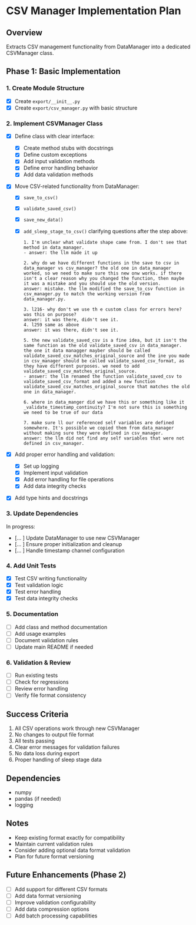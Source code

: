 # CSV Manager Implementation Plan

## Overview

Extracts CSV management functionality from DataManager into a dedicated CSVManager class.

## Phase 1: Basic Implementation

### 1. Create Module Structure

- [x] Create `export/__init__.py`
- [x] Create `export/csv_manager.py` with basic structure

### 2. Implement CSVManager Class

- [x] Define class with clear interface:
  - [x] Create method stubs with docstrings
  - [x] Define custom exceptions
  - [x] Add input validation methods
  - [x] Define error handling behavior
  - [x] Add data validation methods
- [x] Move CSV-related functionality from DataManager:

  - [x] `save_to_csv()`
  - [x] `validate_saved_csv()`
  - [x] `save_new_data()`
  - [x] `add_sleep_stage_to_csv()`
        clarifying questions after the step above:

        1. I'm unclear what validate shape came from. I don't see that method in data_manager.
        - answer: the llm made it up

        2. why do we have different functions in the save to csv in data_manager vs csv_manager? the old one in data_manager worked, so we need to make sure this new onw works. if there isn't a clear reason why you changed the function, then maybe it was a mistake and you should use the old version.
        answer: mistake. the llm modified the save_to_csv function in csv_manager.py to match the working version from data_manager.py.

        3. l216- why don't we use th e custom class for errors here? was this on purpose?
        answer: it was there, didn't see it.
        4. l259 same as above
        answer: it was there, didn't see it.

        5. the new validate_saved_csv is a fine idea, but it isn't the same function as the old validate_saved_csv in data_manager. the one it data managger mayber should be called validate_saved_csv_matches_original_source and the ine you made in csv_manager should be called validate_saved_csv_format, as they have different purposes. we need to add validate_saved_csv_matches_original_source.
        - answer: the llm renamed the function validate_saved_csv to validate_saved_csv_format and added a new function validate_saved_csv_matches_original_source that matches the old one in data_manager.

        6. where in data_manger did we have this or something like it _validate_timestamp_continuity? I'm not sure this is something we need to be true of our data

        7. make sure ll our referenced self variables are defined somewhere. It's possible we copied them from data_manager without making sure they were defined in csv_manager.
        answer: the llm did not find any self variables that were not defined in csv_manager.

- [x] Add proper error handling and validation:
  - [x] Set up logging
  - [x] Implement input validation
  - [x] Add error handling for file operations
  - [x] Add data integrity checks
- [x] Add type hints and docstrings

### 3. Update Dependencies

In progress:

- [... ] Update DataManager to use new CSVManager
- [... ] Ensure proper initialization and cleanup
- [... ] Handle timestamp channel configuration

### 4. Add Unit Tests

- [x] Test CSV writing functionality
- [x] Test validation logic
- [x] Test error handling
- [x] Test data integrity checks

### 5. Documentation

- [ ] Add class and method documentation
- [ ] Add usage examples
- [ ] Document validation rules
- [ ] Update main README if needed

### 6. Validation & Review

- [ ] Run existing tests
- [ ] Check for regressions
- [ ] Review error handling
- [ ] Verify file format consistency

## Success Criteria

1. All CSV operations work through new CSVManager
2. No changes to output file format
3. All tests passing
4. Clear error messages for validation failures
5. No data loss during export
6. Proper handling of sleep stage data

## Dependencies

- numpy
- pandas (if needed)
- logging

## Notes

- Keep existing format exactly for compatibility
- Maintain current validation rules
- Consider adding optional data format validation
- Plan for future format versioning

## Future Enhancements (Phase 2)

- [ ] Add support for different CSV formats
- [ ] Add data format versioning
- [ ] Improve validation configurability
- [ ] Add data compression options
- [ ] Add batch processing capabilities
